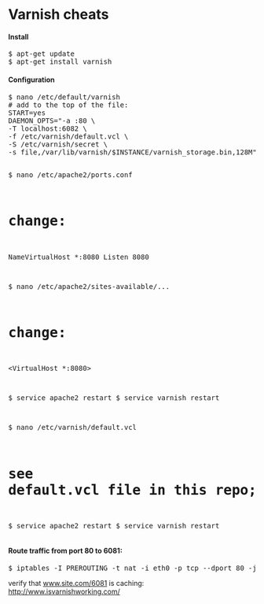 Varnish cheats
===========================

<h4>Install</h4>
<pre>
$ apt-get update
$ apt-get install varnish 
</pre>

<h4>Configuration</h4>
<pre>
$ nano /etc/default/varnish
# add to the top of the file:
START=yes
DAEMON_OPTS="-a :80 \
-T localhost:6082 \
-f /etc/varnish/default.vcl \
-S /etc/varnish/secret \
-s file,/var/lib/varnish/$INSTANCE/varnish_storage.bin,128M"

$ nano /etc/apache2/ports.conf
# change:
NameVirtualHost *:8080
Listen 8080

$ nano /etc/apache2/sites-available/...
# change:
<VirtualHost *:8080>

$ service apache2 restart
$ service varnish restart

$ nano  /etc/varnish/default.vcl
# see default.vcl file in this repo; copy and paste it in this file

$ service apache2 restart
$ service varnish restart
</pre>


<h4>Route traffic from port 80 to 6081:</h4>
<pre>
$ iptables -I PREROUTING -t nat -i eth0 -p tcp --dport 80 -j REDIRECT --to-port 6081.
</pre>

verify that www.site.com/6081 is caching: http://www.isvarnishworking.com/
